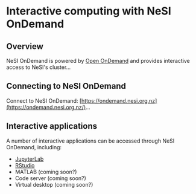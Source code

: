 # Interactive computing with NeSI OnDemand

## Overview

NeSI OnDemand is powered by [Open OnDemand](https://openondemand.org/) and provides interactive access to NeSI's cluster...

## Connecting to NeSI OnDemand

Connect to NeSI OnDemand: [https://ondemand.nesi.org.nz](https://ondemand.nesi.org.nz/)...

## Interactive applications

A number of interactive applications can be accessed through NeSI OnDemand, including:

- [JupyterLab](JupyterLab/)
- [RStudio](RStudio/)
- MATLAB (coming soon?)
- Code server (coming soon?)
- Virtual desktop (coming soon?)

